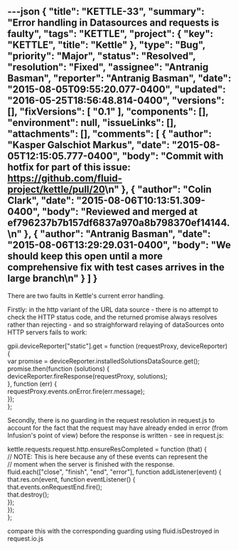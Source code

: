 ---json
{
  "title": "KETTLE-33",
  "summary": "Error handling in Datasources and requests is faulty",
  "tags": "KETTLE",
  "project": {
    "key": "KETTLE",
    "title": "Kettle"
  },
  "type": "Bug",
  "priority": "Major",
  "status": "Resolved",
  "resolution": "Fixed",
  "assignee": "Antranig Basman",
  "reporter": "Antranig Basman",
  "date": "2015-08-05T09:55:20.077-0400",
  "updated": "2016-05-25T18:56:48.814-0400",
  "versions": [],
  "fixVersions": [
    "0.1"
  ],
  "components": [],
  "environment": null,
  "issueLinks": [],
  "attachments": [],
  "comments": [
    {
      "author": "Kasper Galschiot Markus",
      "date": "2015-08-05T12:15:05.777-0400",
      "body": "Commit with hotfix for part of this issue: <https://github.com/fluid-project/kettle/pull/20>\n"
    },
    {
      "author": "Colin Clark",
      "date": "2015-08-06T10:13:51.309-0400",
      "body": "Reviewed and merged at ef796237b7b157df6837a970a8b798370ef14144.\n"
    },
    {
      "author": "Antranig Basman",
      "date": "2015-08-06T13:29:29.031-0400",
      "body": "We should keep this open until a more comprehensive fix with test cases arrives in the large branch\n"
    }
  ]
}
---
There are two faults in Kettle's current error handling.

Firstly: in the http variant of the URL data source - there is no attempt to check the HTTP status code, and the returned promise always resolves rather than rejecting - and so straighforward relaying of dataSources onto HTTP servers fails to work:

gpii.deviceReporter\["static"].get = function (requestProxy, deviceReporter) {\
var promise = deviceReporter.installedSolutionsDataSource.get();\
promise.then(function (solutions) {\
deviceReporter.fireResponse(requestProxy, solutions);\
}, function (err) {\
requestProxy.events.onError.fire(err.message);\
});\
};

Secondly, there is no guarding in the request resolution in request.js to account for the fact that the request may have already ended in error (from Infusion's point of view) before the response is written - see in request.js:

kettle.requests.request.http.ensureResCompleted = function (that) {\
// NOTE: This is here because any of these events can represent the\
// moment when the server is finished with the response.\
fluid.each(\["close", "finish", "end", "error"], function addListener(event) {\
that.res.on(event, function eventListener() {\
that.events.onRequestEnd.fire();\
that.destroy();\
});\
});\
};

compare this with the corresponding guarding using fluid.isDestroyed in request.io.js

        